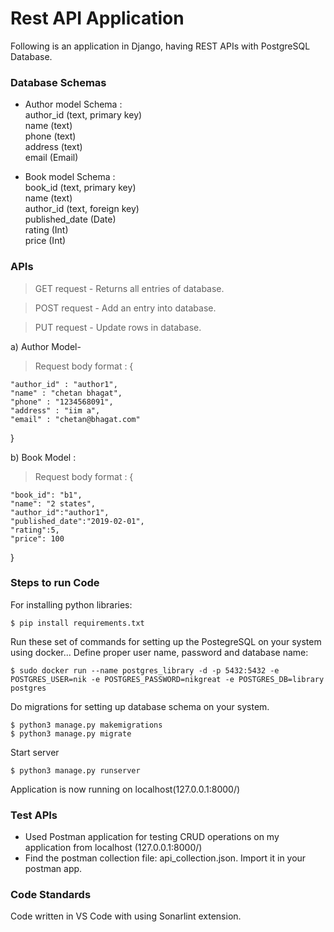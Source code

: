 # Rest API Application

Following is an application in Django, having REST APIs with PostgreSQL Database.

### Database Schemas

- Author model Schema :\
  author_id (text, primary key)\
  name (text)\
  phone (text)\
  address (text)\
  email (Email)

- Book model Schema :\
  book_id (text, primary key)\
  name (text)\
  author_id (text, foreign key)\
  published_date (Date)\
  rating (Int)\
  price (Int)

### APIs

> GET request -
> Returns all entries of database.

> POST request -
> Add an entry into database.

> PUT request -
> Update rows in database.

a) Author Model-

> Request body format :
> {

    "author_id" : "author1",
    "name" : "chetan bhagat",
    "phone" : "1234568091",
    "address" : "iim a",
    "email" : "chetan@bhagat.com"

}

b) Book Model :

> Request body format :
> {

    "book_id": "b1",
    "name": "2 states",
    "author_id":"author1",
    "published_date":"2019-02-01",
    "rating":5,
    "price": 100

}

### Steps to run Code

For installing python libraries:

```
$ pip install requirements.txt
```

Run these set of commands for setting up the PostegreSQL on your system using docker...
Define proper user name, password and database name:

```
$ sudo docker run --name postgres_library -d -p 5432:5432 -e POSTGRES_USER=nik -e POSTGRES_PASSWORD=nikgreat -e POSTGRES_DB=library postgres
```

Do migrations for setting up database schema on your system.

```
$ python3 manage.py makemigrations
$ python3 manage.py migrate
```

Start server

```
$ python3 manage.py runserver
```

Application is now running on localhost(127.0.0.1:8000/)

### Test APIs

- Used Postman application for testing CRUD operations on my application from localhost (127.0.0.1:8000/)
- Find the postman collection file: api_collection.json.
  Import it in your postman app.

### Code Standards

Code written in VS Code with using Sonarlint extension.
